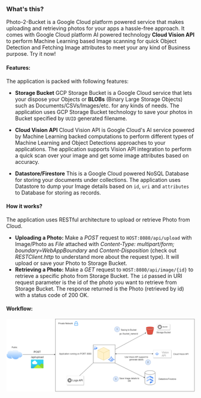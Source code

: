 ### What's this?
Photo-2-Bucket is a Google Cloud platform powered service that makes uploading and retrieving photos for your apps a hassle-free approach. It comes with Google Cloud platform AI powered technology **Cloud Vision API** to perform Machine Learning based Image scanning for quick Object Detection and Fetching Image attributes to meet your any kind of Business purpose. Try it now!

#### Features:
The application is packed with following features:

* **Storage Bucket**
GCP Storage Bucket is a Google Cloud service that lets your dispose your Objects or **BLOBs** (Binary Large Storage Objects) such as Documents/CSVs/Images/etc. for any kinds of needs. The application uses GCP Storage Bucket technology to save your photos in Bucket specified by `UUID` generated filename.


* **Cloud Vision API**
Cloud Vision API is Google Cloud's AI service powered by Machine Learning backed computations to perform different types of Machine Learning and Object Detections approaches to your applications. The application supports Vision API integration to perform a quick scan over your image and get some image attributes based on accuracy.


* **Datastore/Firestore**
This is a Google Cloud powered NoSQL Database for storing your documents under collections. The application uses Datastore to dump your Image details based on `id`, `uri` and `attributes` to Database for storing as records.


#### How it works?
The application uses RESTful architecture to upload or retrieve Photo from Cloud.
* **Uploading a Photo:** Make a _POST_ request to `HOST:8080/api/upload` with Image/Photo as _File_ attached with _Content-Type: multipart/form; boundary=WebAppBoundary_ and _Content-Disposition_ (check out _RESTClient.http_ to understand more about the request type). It will upload or save your Photo to Storage Bucket.
* **Retrieving a Photo:** Make a _GET_ request to `HOST:8080/api/image/{id}` to retrieve a specific photo from Storage Bucket. The `id` passed in URI request parameter is the id of the photo you want to retrieve from Storage Bucket. The response returned is the Photo (retrieved by id) with a status code of 200 OK.

#### Workflow:
![](misc/application_workflow.drawio.png)
